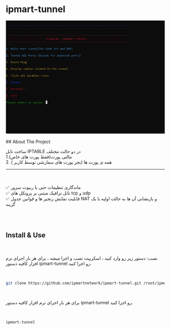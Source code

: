 # ipmart-tunnel

<p align="center">
  <a href="https://github.com/azavaxhuman/ipmart-tunnel">
    <img src="menu.JPG" alt="Logo"  >
  </a>
</p>
## About The Project


ساخت تانل IPTABLE در دو حالت مختلف <br>
1.مالتی پورت(فقط پورت های خاص)<br>
2. همه ی پورت ها (بجز پورت های سفارشی توسط کاربر )
<br>
________________________________
<br><br>
✅ ماندگاری تنظیمات حتی با ریبوت سرور <br>
✅ تانل ترافیک مبتنی بر پروتکل های  tcp و udp<br>
✅ قابلیت نمایش زنجیر ها و قوانین جدول NAT و بازنشانی آن ها به حالت اولیه با یک گزینه<br>


<br>

<br>

## Install & Use



<br><br>
نصب: دستور زیر رو وارد کنید ،  اسکریپت نصب و اجرا میشه ، برای هر بار اجرای نرم افزار کافیه دستور ipmart-tunnel رو اجرا کنید.
<br>

<br>


```sh
git clone https://github.com/ipmartnetwork/ipmart-tunnel.git /root/ipmart-tunnel && chmod +x /root/ipmart-tunnel/install.sh && /root/ipmart-tunnel/install.sh
```
<br>

 برای هر بار اجرای نرم افزار کافیه دستور ipmart-tunnel رو اجرا کنید.
<br>

<br>

```sh
ipmart-tunnel
```
